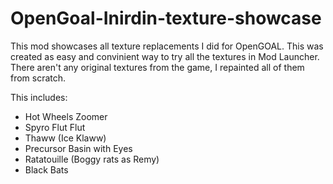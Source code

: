 # OpenGoal-Inirdin-texture-showcase
This mod showcases all texture replacements I did for OpenGOAL. This was created as easy and convinient way to try all the textures in Mod Launcher. There aren't any original textures from the game, I repainted all of them from scratch.

This includes:
- Hot Wheels Zoomer
- Spyro Flut Flut
- Thaww (Ice Klaww)
- Precursor Basin with Eyes
- Ratatouille (Boggy rats as Remy)
- Black Bats
